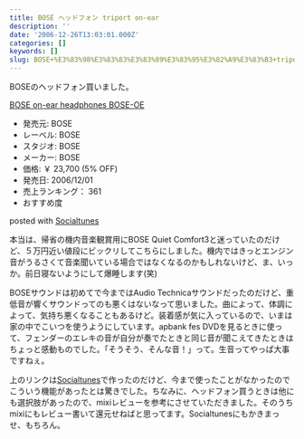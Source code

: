 ```yaml
---
title: BOSE ヘッドフォン triport on-ear
description: ''
date: '2006-12-26T13:03:01.000Z'
categories: []
keywords: []
slug: BOSE+%E3%83%98%E3%83%83%E3%83%89%E3%83%95%E3%82%A9%E3%83%B3+triport+on-ear
---
```

BOSEのヘッドフォン買いました。

[BOSE on-ear headphones BOSE-OE](http://www.amazon.co.jp/exec/obidos/ASIN/B000KTD81O/mrchildrenonl-22/ref=nosim "BOSE on-ear headphones BOSE-OE")

*   発売元: BOSE
*   レーベル: BOSE
*   スタジオ: BOSE
*   メーカー: BOSE
*   価格: ￥ 23,700 (5% OFF)
*   発売日: 2006/12/01
*   売上ランキング： 361
*   おすすめ度

posted with [Socialtunes](http://socialtunes.net)

本当は、帰省の機内音楽観賞用にBOSE Quiet Comfort3と迷っていたのだけど、５万円近い値段にビックリしてこちらにしました。機内ではきっとエンジン音がうるさくて音楽聞いている場合ではなくなるのかもしれないけど、ま、いっか。前日寝ないようにして爆睡します(笑)

BOSEサウンドは初めてで今まではAudio Technicaサウンドだったのだけど、重低音が響くサウンドってのも悪くはないなって思いました。曲によって、体調によって、気持ち悪くなることもあるけど。装着感が気に入っているので、いまは家の中でこいつを使うようにしています。apbank fes DVDを見るときに使って、フェンダーのエレキの音が自分が奏でたときと同じ音が聞こえてきたときはちょっと感動ものでした。「そうそう、そんな音！」って。生音ってやっぱ大事ですねぇ。

上のリンクは[Socialtunes](http://socialtunes.net/)で作ったのだけど、今まで使ったことがなかったのでこういう機能があったとは驚きでした。ちなみに、ヘッドフォン買うときは他にも選択肢があったので、mixiレビューを参考にさせていただきました。そのうちmixiにもレビュー書いて還元せねばと思ってます。Socialtunesにもかきまっせ、もちろん。
